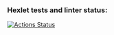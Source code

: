### Hexlet tests and linter status:
[![Actions Status](https://github.com/dementevem/devops-for-programmers-project-74/actions/workflows/hexlet-check.yml/badge.svg)](https://github.com/dementevem/devops-for-programmers-project-74/actions)